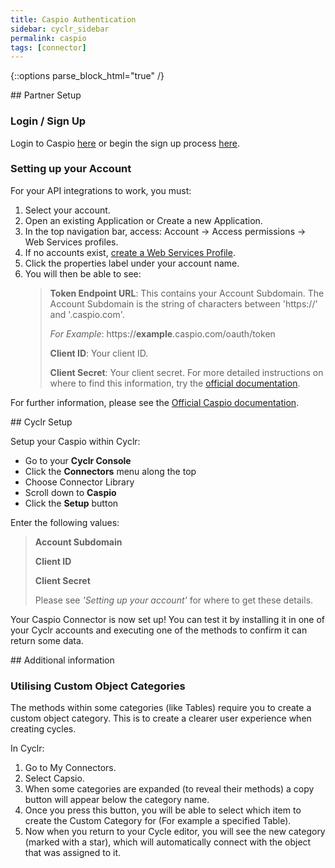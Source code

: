 ```yaml
---
title: Caspio Authentication
sidebar: cyclr_sidebar
permalink: caspio
tags: [connector]
---
```

{::options parse_block_html="true" /}
<section class="card">
## Partner Setup

### Login / Sign Up

Login to Caspio [here](https://id.caspio.com/) or begin the sign up process [here](https://www.caspio.com/).

### Setting up your Account

For your API integrations to work, you must:

1. Select your account.
2. Open an existing Application or Create a new Application.
3. In the top navigation bar, access: Account -> Access permissions -> Web Services profiles.
4. If no accounts exist, [create a Web Services Profile](https://howto.caspio.com/web-services-api/creating-a-web-services-api-profile/).
5. Click the properties label under your account name.
6. You will then be able to see:
   > **Token Endpoint URL**: This contains your Account Subdomain. The Account Subdomain is the string of characters between 'https://' and '.caspio.com'.
   >
   > _For Example_: https://__example__.caspio.com/oauth/token
   >
   > **Client ID**: Your client ID.
   >
   > **Client Secret**: Your client secret.
   > For more detailed instructions on where to find this information, try the [official documentation](https://howto.caspio.com/web-services-api/rest-api/authenticating-rest/).

For further information, please see the [Official Caspio documentation](https://howto.caspio.com/).


</section>
<section class="card">
## Cyclr Setup

Setup your Caspio within Cyclr:

- Go to your **Cyclr Console**
- Click the **Connectors** menu along the top
- Choose Connector Library
- Scroll down to **Caspio**
- Click the **Setup** button

Enter the following values:

> **Account Subdomain**
>
> **Client ID**
>
> **Client Secret**
>
> Please see _'Setting up your account'_ for where to get these details.

Your Caspio Connector is now set up! You can test it by installing it in one of your Cyclr accounts and executing one of the methods to confirm it can return some data.


</section>
<section class="card">
## Additional information

### Utilising Custom Object Categories

The methods within some categories (like Tables) require you to create a custom object category. This is to create a clearer user experience when creating cycles.

In Cyclr:

1. Go to My Connectors.
2. Select Capsio.
3. When some categories are expanded (to reveal their methods) a copy button will appear below the category name.
4. Once you press this button, you will be able to select which item to create the Custom Category for (For example a specified Table).
5. Now when you return to your Cycle editor, you will see the new category (marked with a star), which will automatically connect with the object that was assigned to it.

</section>
